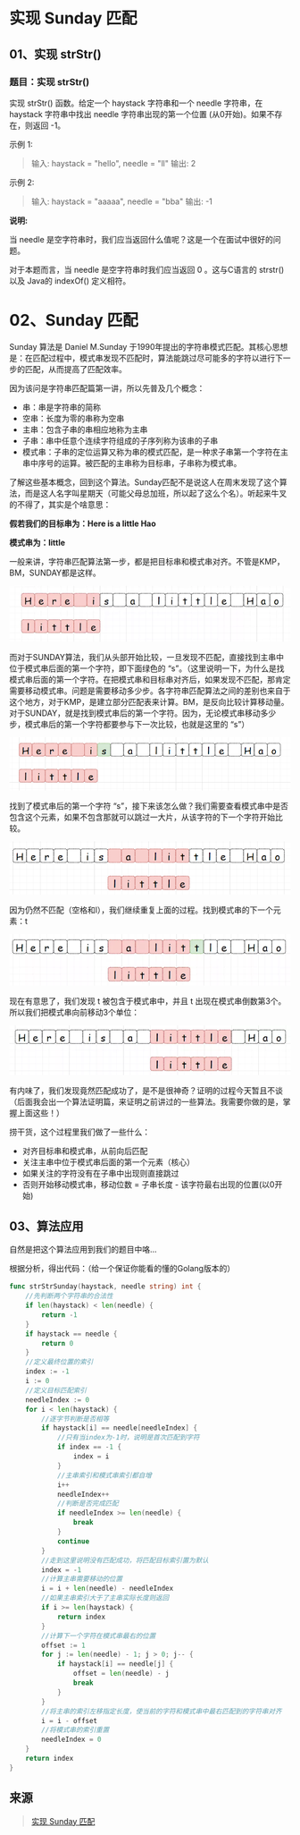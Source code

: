 # 实现 Sunday 匹配

## 01、实现 strStr()

### 题目：实现 strStr()

实现 strStr() 函数。给定一个 haystack 字符串和一个 needle 字符串，在 haystack 字符串中找出 needle 字符串出现的第一个位置 (从0开始)。如果不存在，则返回 -1。

示例 1:

>输入: haystack = "hello", needle = "ll"
>输出: 2

示例 2:

>输入: haystack = "aaaaa", needle = "bba"
>输出: -1

**说明:**

当 needle 是空字符串时，我们应当返回什么值呢？这是一个在面试中很好的问题。

对于本题而言，当 needle 是空字符串时我们应当返回 0 。这与C语言的 strstr() 以及 Java的 indexOf() 定义相符。

# 02、Sunday 匹配

Sunday 算法是 Daniel M.Sunday 于1990年提出的字符串模式匹配。其核心思想是：在匹配过程中，模式串发现不匹配时，算法能跳过尽可能多的字符以进行下一步的匹配，从而提高了匹配效率。


因为该问是字符串匹配篇第一讲，所以先普及几个概念：

- 串：串是字符串的简称
- 空串：长度为零的串称为空串
- 主串：包含子串的串相应地称为主串
- 子串：串中任意个连续字符组成的子序列称为该串的子串
- 模式串：子串的定位运算又称为串的模式匹配，是一种求子串第一个字符在主串中序号的运算。被匹配的主串称为目标串，子串称为模式串。

了解这些基本概念，回到这个算法。Sunday匹配不是说这人在周末发现了这个算法，而是这人名字叫星期天（可能父母总加班，所以起了这么个名）。听起来牛叉的不得了，其实是个啥意思：

**假若我们的目标串为：Here is a little Hao**

**模式串为：little**

一般来讲，字符串匹配算法第一步，都是把目标串和模式串对齐。不管是KMP，BM，SUNDAY都是这样。

![](../../images/1.f441ca2d.jpg)

而对于SUNDAY算法，我们从头部开始比较，一旦发现不匹配，直接找到主串中位于模式串后面的第一个字符，即下面绿色的 “s”。（这里说明一下，为什么是找模式串后面的第一个字符。在把模式串和目标串对齐后，如果发现不匹配，那肯定需要移动模式串。问题是需要移动多少步。各字符串匹配算法之间的差别也来自于这个地方，对于KMP，是建立部分匹配表来计算。BM，是反向比较计算移动量。对于SUNDAY，就是找到模式串后的第一个字符。因为，无论模式串移动多少步，模式串后的第一个字符都要参与下一次比较，也就是这里的 “s”）

![](../../images/2.fc3a2c47.jpg)

找到了模式串后的第一个字符 “s”，接下来该怎么做？我们需要查看模式串中是否包含这个元素，如果不包含那就可以跳过一大片，从该字符的下一个字符开始比较。

![](../../images/3.af2b4e20.jpg)

因为仍然不匹配（空格和l），我们继续重复上面的过程。找到模式串的下一个元素：t

![](../../images/4.73e083c6.jpg)

现在有意思了，我们发现 t 被包含于模式串中，并且 t 出现在模式串倒数第3个。所以我们把模式串向前移动3个单位：

![](../../images/5.607471fb.jpg)

有内味了，我们发现竟然匹配成功了，是不是很神奇？证明的过程今天暂且不谈（后面我会出一个算法证明篇，来证明之前讲过的一些算法。我需要你做的是，掌握上面这些！）

捞干货，这个过程里我们做了一些什么：

- 对齐目标串和模式串，从前向后匹配
- 关注主串中位于模式串后面的第一个元素（核心）
- 如果关注的字符没有在子串中出现则直接跳过
- 否则开始移动模式串，移动位数 = 子串长度 - 该字符最右出现的位置(以0开始)

## 03、算法应用

自然是把这个算法应用到我们的题目中咯...


根据分析，得出代码：（给一个保证你能看的懂的Golang版本的）

```go
func strStrSunday(haystack, needle string) int {
    //先判断两个字符串的合法性
	if len(haystack) < len(needle) {
		return -1
	}
	if haystack == needle {
		return 0
	}
    //定义最终位置的索引
	index := -1
	i := 0
    //定义目标匹配索引
	needleIndex := 0
	for i < len(haystack) {
        //逐字节判断是否相等
		if haystack[i] == needle[needleIndex] {
            //只有当index为-1时，说明是首次匹配到字符
			if index == -1 {
				index = i
			}
            //主串索引和模式串索引都自增
			i++
			needleIndex++
            //判断是否完成匹配
			if needleIndex >= len(needle) {
				break
			}
			continue
		}
        //走到这里说明没有匹配成功，将匹配目标索引置为默认
		index = -1
        //计算主串需要移动的位置
		i = i + len(needle) - needleIndex
        //如果主串索引大于了主串实际长度则返回
		if i >= len(haystack) {
			return index
		}
        //计算下一个字符在模式串最右的位置
		offset := 1
		for j := len(needle) - 1; j > 0; j-- {
			if haystack[i] == needle[j] {
				offset = len(needle) - j
				break
			}
		}
        //将主串的索引左移指定长度，使当前的字符和模式串中最右匹配到的字符串对齐
		i = i - offset
        //将模式串的索引重置
		needleIndex = 0
	}
	return index
}

```

## 来源

> [实现 Sunday 匹配](https://www.geekxh.com/1.3.%E5%AD%97%E7%AC%A6%E4%B8%B2%E7%B3%BB%E5%88%97/303.html#_03%E3%80%81%E7%AE%97%E6%B3%95%E5%BA%94%E7%94%A8)






